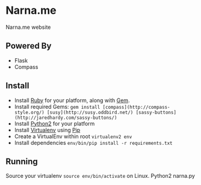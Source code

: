 Narna.me
========

Narna.me website


Powered By
----------
* Flask
* Compass


Install
-------
- Install [Ruby](https://www.ruby-lang.org/en/) for your platform, along with [Gem](http://rubygems.org/).
- Install required Gems: `gem install [compass](http://compass-style.org/) [susy](http://susy.oddbird.net/) [sassy-buttons](http://jaredhardy.com/sassy-buttons/)`
- Install [Python2](http://python.org/) for your platform
- Install [Virtualenv](https://pypi.python.org/pypi/virtualenv) using [Pip](https://pypi.python.org/pypi/pip)
- Create a VirtualEnv within root `virtualenv2 env`
- Install dependencies `env/bin/pip install -r requirements.txt`


Running
-------
Source your virtualenv `source env/bin/activate` on Linux.
Python2 narna.py
